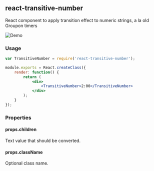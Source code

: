 ## react-transitive-number

React component to apply transition effect to numeric strings, a la old Groupon timers

![Demo](http://i.imgur.com/OJGsoig.gif)

### Usage

```jsx
var TransitiveNumber = require('react-transitive-number');

module.exports = React.createClass({
    render: function() {
        return (
            <div>
                <TransitiveNumber>2:00</TransitiveNumber>
            </div>
        );
    }
});
```

### Properties

#### props.children

Text value that should be converted.

#### props.className

Optional class name.
